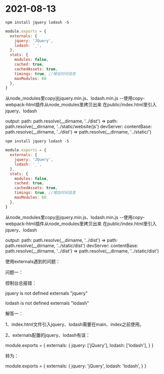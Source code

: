 # 2021-08-13
```shell
npm install jquery lodash -S
```

```js
module.exports = {
  externals: {
    jquery: 'JQuery',
    lodash: '_',
  },
  stats: {
    modules: false,
    cached: true, 
    cachedAssets: true,
    timings: true, //增加时间信息
    maxModules: 60
  },
}
```

从node_modules里copy出jquery.min.js、lodash.min.js --使用copy-webpack-html插件从node_modules里拷贝出来
在public/index.html里引入jquery、lodash

output:
path: path.resolve(__dirname, '../dist') => path: path.resolve(__dirname, '../static/website/js')
devServer:
contentBase: path.resolve(__dirname, '../dist') => path.resolve(__dirname, '../static/')

```shell
npm install jquery lodash -S
```

```js
module.exports = {
  externals: {
    jquery: 'JQuery',
    lodash: '_',
  },
  stats: {
    modules: false,
    cached: true, 
    cachedAssets: true,
    timings: true, //增加时间信息
    maxModules: 60
  },
}
```

从node_modules里copy出jquery.min.js、lodash.min.js --使用copy-webpack-html插件从node_modules里拷贝出来
在public/index.html里引入jquery、lodash

output:
path: path.resolve(__dirname, '../dist') => path: path.resolve(__dirname, '../static/dist')
devServer:
contentBase: path.resolve(__dirname, '../dist') => path.resolve(__dirname, '../static/dist')

使用externals遇到的问题：

问题一：

控制台总报错：

jquery is not defined
externals "jquery"

lodash is not defined
externals "lodash"

解答一：

1、index.html文件引入jquery、lodash需要在main、index之前使用。

2、externals配置的jquery、lodash有误：

module.exports = {
  externals: {
    jquery: ['jQuery'],
    lodash: ['lodash'],
  }
}

转为：

module.exports = {
  externals: {
    jquery: 'jQuery',
    lodash: 'lodash',
  }
}
